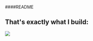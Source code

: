 ####README

## That's exactly what I build:
<img src = "Begginers-html-css-JavaScript/Mini-projects/screenshot/blog.png">
